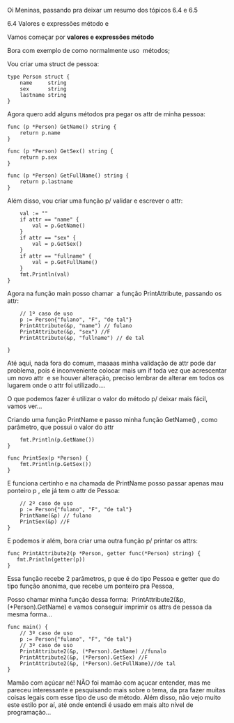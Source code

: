 Oi Meninas, passando pra deixar um resumo dos tópicos 6.4 e 6.5

6.4 Valores e expressões método e 

Vamos começar por **valores e expressões método**

Bora com exemplo de como normalmente uso  métodos;

Vou criar uma struct de pessoa:
```
type Person struct {
	name     string
	sex      string
	lastname string
}
```
Agora quero add alguns métodos pra pegar os attr de minha pessoa:
```
func (p *Person) GetName() string {
	return p.name
}

func (p *Person) GetSex() string {
	return p.sex
}

func (p *Person) GetFullName() string {
	return p.lastname
}
```
Além disso, vou criar uma função p/ validar e escrever o attr:
```func PrintAttribute(p *Person, attr string) {
	val := ""
	if attr == "name" {
		val = p.GetName()
	}
	if attr == "sex" {
		val = p.GetSex()
	}
	if attr == "fullname" {
		val = p.GetFullName()
	}
	fmt.Println(val)
}
```
Agora na função main posso chamar  a função PrintAttribute, passando os attr:
```func main() {
	// 1º caso de uso
	p := Person{"fulano", "F", "de tal"}
	PrintAttribute(&p, "name") // fulano
	PrintAttribute(&p, "sex") //F
	PrintAttribute(&p, "fullname") // de tal

}
 ```

Até aqui, nada fora do comum, maaaas minha validação de attr pode dar problema, pois é inconveniente colocar mais um if toda vez que acrescentar um novo attr  e se houver alteração, preciso lembrar de alterar em todos os lugarem onde o attr foi utilizado....

O que podemos fazer é utilizar o valor do método p/ deixar mais fácil, vamos ver...

Criando uma função PrintName e passo minha função GetName() , como parâmetro, que possui o valor do attr

```func PrintName(p *Person) {
	fmt.Println(p.GetName())
}

func PrintSex(p *Person) {
	fmt.Println(p.GetSex())
}
 ```
E funciona certinho e na chamada de PrintName posso passar apenas mau ponteiro p , ele já tem o attr de Pessoa:
```func main() {
	// 2º caso de uso
	p := Person{"fulano", "F", "de tal"}
	PrintName(&p) // fulano
	PrintSex(&p) //F
}
 ```

 E podemos ir além, bora criar uma outra função p/ printar os attrs:

 ```
 func PrintAttribute2(p *Person, getter func(*Person) string) {
	fmt.Println(getter(p))
}
```

Essa função recebe 2 parâmetros, p que é do tipo Pessoa e getter que do tipo função anonima, que recebe um ponteiro pra Pessoa, 

Posso chamar minha função dessa forma:  PrintAttribute2(&p, (*Person).GetName) e vamos conseguir imprimir os attrs de pessoa da mesma forma...
```
func main() {
	// 3º caso de uso
	p := Person{"fulano", "F", "de tal"}
	// 3º caso de uso
	PrintAttribute2(&p, (*Person).GetName) //funalo
	PrintAttribute2(&p, (*Person).GetSex) //F
	PrintAttribute2(&p, (*Person).GetFullName)//de tal
}
```

Mamão com açúcar né! NÃO foi mamão com açucar entender, mas me pareceu interessante e pesquisando mais sobre o tema, da pra fazer muitas coisas legais com esse tipo de uso de método. Além disso, não vejo muito este estilo por aí, até onde entendi é usado em mais alto nível de programação...
